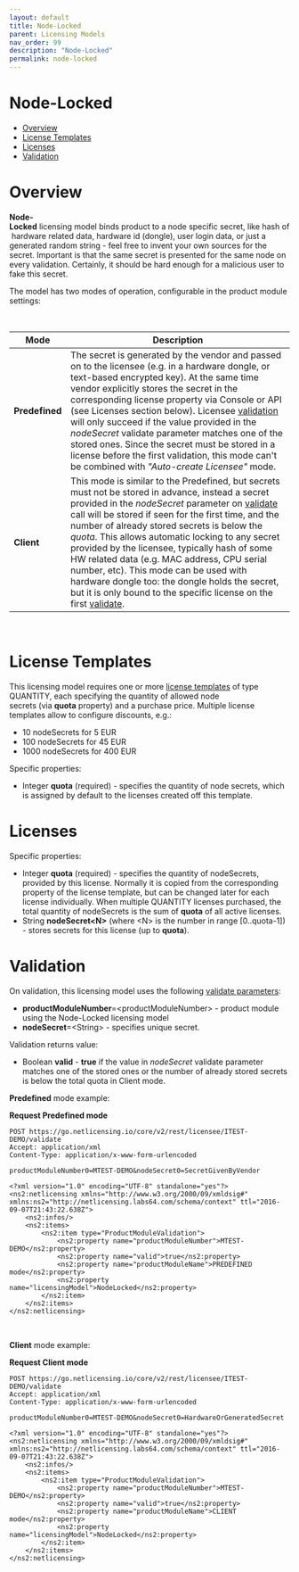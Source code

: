 ```yaml
---
layout: default
title: Node-Locked
parent: Licensing Models
nav_order: 99
description: "Node-Locked"
permalink: node-locked
---
```


Node-Locked
===========

-   [Overview](#Node-Locked-Overview)
-   [License Templates](#Node-Locked-LicenseTemplates)
-   [Licenses](#Node-Locked-Licenses)
-   [Validation](#Node-Locked-Validation)

Overview
========

**Node-Locked** licensing<span class="s1"> </span>model<span
class="s1"> </span>binds<span class="s1"> </span>product<span
class="s1"> </span>to<span class="s1"> </span>a<span
class="s1"> </span>node<span class="s1"> </span>specific<span
class="s1"> </span>secret,<span class="s1"> </span>like<span
class="s1"> </span>hash<span class="s1"> </span>of<span
class="s1"> </span>hardware<span class="s1"> related data</span>,<span
class="s1"> </span>hardware<span class="s1"> </span>id<span
class="s1"> </span>(<span class="s2">dongle</span>), user login data, or
just a generated random string - feel free to invent your own sources
for the secret. Important is that the same secret is presented for the
same node on every validation. Certainly, it should be hard enough for a
malicious user to fake this secret.

The model has two modes of operation, configurable in the product module
settings:

 

| Mode           | Description                                                                                                                                                                                                                                                                                                                                                                                                                                                                                                                                                                                                                                           |
|----------------|-------------------------------------------------------------------------------------------------------------------------------------------------------------------------------------------------------------------------------------------------------------------------------------------------------------------------------------------------------------------------------------------------------------------------------------------------------------------------------------------------------------------------------------------------------------------------------------------------------------------------------------------------------|
| **Predefined** | The secret is generated by the vendor and passed on to the licensee (e.g. in a hardware dongle, or text-based encrypted key). At the same time vendor explicitly stores the secret in the corresponding license property via Console or API (see Licenses section below). Licensee [validation](Licensee-Services_11010217.html) will only succeed if the value provided in the *nodeSecret* validate parameter matches one of the stored ones. Since the secret must be stored in a license before the first validation, this mode can't be combined with *"Auto-create Licensee"* mode.                                                             |
| **Client**     | This mode is similar to the Predefined, but secrets must not be stored in advance, instead a secret provided in the *nodeSecret* parameter on [validate](Licensee-Services_11010217.html) call will be stored if seen for the first time, and the number of already stored secrets is below the *quota*. This allows automatic locking to any secret provided by the licensee, typically hash of some HW related data (e.g. MAC address, CPU serial number, etc). This mode can be used with hardware dongle too: the dongle holds the secret, but it is only bound to the specific license on the first [validate](Licensee-Services_11010217.html). |

 

License Templates
=================

This licensing model requires one or more [license
templates](object-model) of type QUANTITY,
each specifying the quantity of allowed node
secrets (via **quota** property) and a purchase price. Multiple license
templates allow to configure discounts, e.g.:

-   10 nodeSecrets for 5 EUR
-   100 nodeSecrets for 45 EUR
-   1000 nodeSecrets for 400 EUR

Specific properties:

-   Integer **quota** (required) - specifies the quantity of node
    secrets, which is assigned by default to the licenses created off
    this template.

Licenses
========

Specific properties:

-   Integer **quota** (required) - specifies the quantity of
    nodeSecrets, provided by this license. Normally it is copied from
    the corresponding property of the license template, but can be
    changed later for each license individually. When multiple
    QUANTITY licenses purchased, the total quantity of nodeSecrets is
    the sum of **quota** of all active licenses.
-   String **nodeSecret\<N\>** (where \<N\> is the number in
    range \[0..quota-1\]) - stores secrets for this license (up to
    **quota**).

Validation
==========

On validation, this licensing model uses the following [validate
parameters](https://www.labs64.de/confluence/display/NLICPUB/Licensee+Services):

-   **productModuleNumber**=\<<span
    class="error">productModuleNumber\> - product module using the
    Node-Locked licensing model</span>
-   **nodeSecret**=\<String\> - specifies unique secret.  


Validation returns value:

-   Boolean **valid** - **true** if the value in *nodeSecret* validate
    parameter matches one of the stored ones or the number of already
    stored secrets is below the total quota in Client mode.

**Predefined** mode example:

**Request Predefined mode**

``` theme:
POST https://go.netlicensing.io/core/v2/rest/licensee/ITEST-DEMO/validate
Accept: application/xml
Content-Type: application/x-www-form-urlencoded

productModuleNumber0=MTEST-DEMO&nodeSecret0=SecretGivenByVendor
```

``` theme:
<?xml version="1.0" encoding="UTF-8" standalone="yes"?>
<ns2:netlicensing xmlns="http://www.w3.org/2000/09/xmldsig#" xmlns:ns2="http://netlicensing.labs64.com/schema/context" ttl="2016-09-07T21:43:22.638Z">
    <ns2:infos/>
    <ns2:items>
        <ns2:item type="ProductModuleValidation">
            <ns2:property name="productModuleNumber">MTEST-DEMO</ns2:property>
            <ns2:property name="valid">true</ns2:property>
            <ns2:property name="productModuleName">PREDEFINED mode</ns2:property>
            <ns2:property name="licensingModel">NodeLocked</ns2:property>
        </ns2:item>
    </ns2:items>
</ns2:netlicensing>
```

 

**Client** mode example:

**Request Client mode**

``` theme:
POST https://go.netlicensing.io/core/v2/rest/licensee/ITEST-DEMO/validate
Accept: application/xml
Content-Type: application/x-www-form-urlencoded

productModuleNumber0=MTEST-DEMO&nodeSecret0=HardwareOrGeneratedSecret
```

``` theme:
<?xml version="1.0" encoding="UTF-8" standalone="yes"?>
<ns2:netlicensing xmlns="http://www.w3.org/2000/09/xmldsig#" xmlns:ns2="http://netlicensing.labs64.com/schema/context" ttl="2016-09-07T21:43:22.638Z">
    <ns2:infos/>
    <ns2:items>
        <ns2:item type="ProductModuleValidation">
            <ns2:property name="productModuleNumber">MTEST-DEMO</ns2:property>
            <ns2:property name="valid">true</ns2:property>
            <ns2:property name="productModuleName">CLIENT mode</ns2:property>
            <ns2:property name="licensingModel">NodeLocked</ns2:property>
        </ns2:item>
    </ns2:items>
</ns2:netlicensing>
```
